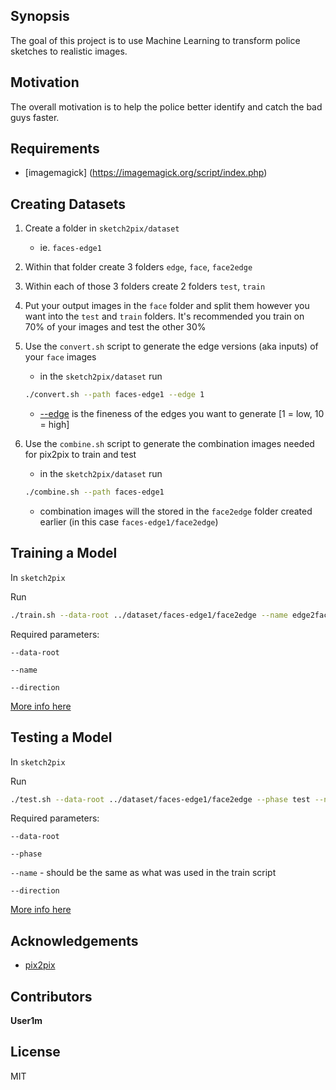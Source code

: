 ## Synopsis

The goal of this project is to use Machine Learning to transform police sketches to realistic images.

## Motivation

The overall motivation is to help the police better identify and catch the bad guys faster.

## Requirements
* [imagemagick] (https://imagemagick.org/script/index.php) 

## Creating Datasets
1. Create a folder in `sketch2pix/dataset`
	*	ie. `faces-edge1`
2. Within that folder create 3 folders `edge`, `face`, `face2edge`
3. Within each of those 3 folders create 2 folders `test`, `train`
4. Put your output images in the `face` folder and split them however you want into the `test` and `train` folders. It's recommended you train on 70% of your images and test the other 30%
5. Use the `convert.sh` script to generate the edge versions (aka inputs) of your `face` images
	* in the `sketch2pix/dataset` run 

	```bash
	./convert.sh --path faces-edge1 --edge 1
	```
	
	* [--edge](https://www.imagemagick.org/script/command-line-options.php?#edge) is the fineness of the edges you want to generate [1 = low, 10 = high] 
6. Use the `combine.sh` script to generate the combination images needed for pix2pix to train and test
	* in the `sketch2pix/dataset` run 
	
	```bash
	./combine.sh --path faces-edge1
	```
	
	* combination images will the stored in the `face2edge` folder created earlier (in this case `faces-edge1/face2edge`)



## Training a Model
In `sketch2pix`

Run 

```bash
./train.sh --data-root ../dataset/faces-edge1/face2edge --name edge2face_edge1_generation --direction BtoA"
```
Required parameters:

`--data-root`

`--name` 

`--direction`

[More info here](https://github.com/phillipi/pix2pix#train)


## Testing a Model
In `sketch2pix`

Run 

```bash
./test.sh --data-root ../dataset/faces-edge1/face2edge --phase test --name edge2face_edge1_generation --direction BtoA"
```

Required parameters:

`--data-root`

`--phase`

`--name` - should be the same as what was used in the train script

`--direction`

[More info here](https://github.com/phillipi/pix2pix#test)


## Acknowledgements

* [pix2pix](https://github.com/phillipi/pix2pix)

## Contributors

**User1m**

## License

MIT